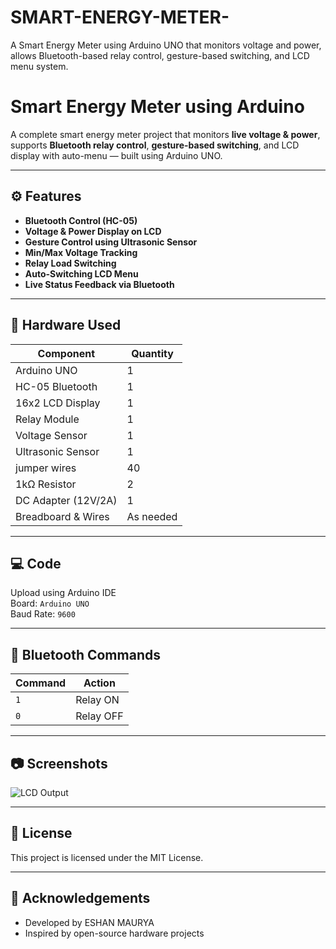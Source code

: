 # SMART-ENERGY-METER-
A Smart Energy Meter using Arduino UNO that monitors voltage and power, allows Bluetooth-based relay control, gesture-based switching,  and LCD menu system.
#  Smart Energy Meter using Arduino

A complete smart energy meter project that monitors **live voltage & power**, supports **Bluetooth relay control**, **gesture-based switching**, and LCD display with auto-menu — built using Arduino UNO.

---

## ⚙️ Features

-  **Bluetooth Control (HC-05)**
- **Voltage & Power Display on LCD**
-  **Gesture Control using Ultrasonic Sensor**
-  **Min/Max Voltage Tracking**
-  **Relay Load Switching**
- **Auto-Switching LCD Menu**
-  **Live Status Feedback via Bluetooth**

---

## 🧰 Hardware Used

| Component            | Quantity |
|----------------------|----------|
| Arduino UNO          | 1        |
| HC-05 Bluetooth      | 1        |
| 16x2 LCD Display     | 1        |
| Relay Module         | 1        |
| Voltage Sensor       | 1        |
| Ultrasonic Sensor    | 1        |
| jumper wires         | 40       |
| 1kΩ Resistor         | 2        |
| DC Adapter (12V/2A)  | 1        |
| Breadboard & Wires   | As needed |

---


## 💻 Code

Upload using Arduino IDE  
Board: `Arduino UNO`  
Baud Rate: `9600`

---

## 📱 Bluetooth Commands

| Command | Action         |
|---------|----------------|
| `1`     | Relay ON       |
| `0`     | Relay OFF      |

---

## 📷 Screenshots

![LCD Output](images/lcd_output_example.jpg)

---

## 📜 License

This project is licensed under the MIT License.

---

## 🙌 Acknowledgements

- Developed by ESHAN MAURYA
- Inspired by open-source hardware projects

